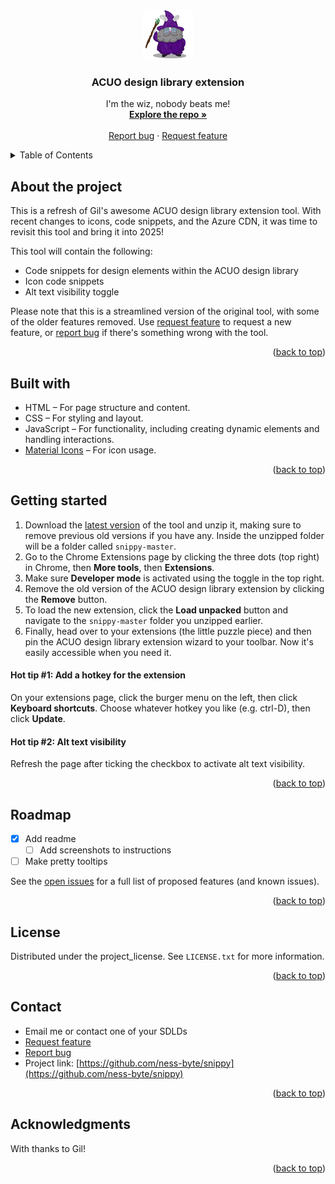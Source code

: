 <!-- Improved compatibility of back to top link: See: https://github.com/othneildrew/Best-README-Template/pull/73 -->
<a id="readme-top"></a>
<!--
*** Thanks for checking out the Best-README-Template. If you have a suggestion
*** that would make this better, please fork the repo and create a pull request
*** or simply open an issue with the tag "enhancement".
*** Don't forget to give the project a star!
*** Thanks again! Now go create something AMAZING! :D
-->



<!-- PROJECT SHIELDS -->
<!--
*** I'm using markdown "reference style" links for readability.
*** Reference links are enclosed in brackets [ ] instead of parentheses ( ).
*** See the bottom of this document for the declaration of the reference variables
*** for contributors-url, forks-url, etc. This is an optional, concise syntax you may use.
*** https://www.markdownguide.org/basic-syntax/#reference-style-links
-->

<!--
[![Contributors][contributors-shield]][contributors-url]
[![Forks][forks-shield]][forks-url]
[![Stargazers][stars-shield]][stars-url]
[![Issues][issues-shield]][issues-url]
[![project_license][license-shield]][license-url]
-->


<!-- PROJECT LOGO -->
<br />
<div align="center">
  <a href="https://github.com/ness-byte/snippy">
    <img src="icon.png" alt="Logo" width="80" height="80">
  </a>

<h3 align="center">ACUO design library extension</h3>

  <p align="center">
    I'm the wiz, nobody beats me!
    <br />
    <a href="https://github.com/ness-byte/snippy"><strong>Explore the repo »</strong></a>
    <br />
    <br />
    <a href="https://github.com/ness-byte/snippy/issues/new?labels=bug&template=bug-report---.md">Report bug</a>
    &middot;
    <a href="https://github.com/ness-byte/snippy/issues/new?labels=enhancement&template=feature-request---.md">Request feature</a>
  </p>
</div>



<!-- TABLE OF CONTENTS -->
<details>
  <summary>Table of Contents</summary>
  <ol>
    <li>
      <a href="#about-the-project">About The Project</a>
      <ul>
        <li><a href="#built-with">Built With</a></li>
      </ul>
    </li>
    <li>
      <a href="#getting-started">Getting Started</a>
    </li>
    <li><a href="#roadmap">Roadmap</a></li>
    <li><a href="#license">License</a></li>
    <li><a href="#contact">Contact</a></li>
    <li><a href="#acknowledgments">Acknowledgments</a></li>
  </ol>
</details>



<!-- ABOUT THE PROJECT -->
## About the project

<!-- [![Product Name Screen Shot][product-screenshot]](https://example.com) -->

This is a refresh of Gil's awesome ACUO design library extension tool. With recent changes to icons, code snippets, and the Azure CDN, it was time to revisit this tool and bring it into 2025!

This tool will contain the following:
* Code snippets for design elements within the ACUO design library
* Icon code snippets
* Alt text visibility toggle

Please note that this is a streamlined version of the original tool, with some of the older features removed. Use [request feature](https://github.com/ness-byte/snippy/issues/new?labels=enhancement&template=feature-request---.md) to request a new feature, or [report bug](https://github.com/ness-byte/snippy/issues/new?labels=bug&template=bug-report---.md) if there's something wrong with the tool.

<p align="right">(<a href="#readme-top">back to top</a>)</p>

<!-- BUILT WITH -->
## Built with

* HTML – For page structure and content.
* CSS – For styling and layout.
* JavaScript – For functionality, including creating dynamic elements and handling interactions.
* [Material Icons](https://fonts.google.com/icons) – For icon usage.

<p align="right">(<a href="#readme-top">back to top</a>)</p>

<!-- GETTING STARTED -->
## Getting started

1. Download the [latest version][download-url] of the tool and unzip it, making sure to remove previous old versions if you have any. Inside the unzipped folder will be a folder called `snippy-master`.
2. Go to the Chrome Extensions page by clicking the three dots (top right) in Chrome, then <b>More tools</b>, then <b>Extensions</b>.
3. Make sure <b>Developer mode</b> is activated using the toggle in the top right.
4. Remove the old version of the ACUO design library extension by clicking the <b>Remove</b> button.
5. To load the new extension, click the <b>Load unpacked</b> button and navigate to the `snippy-master` folder you unzipped earlier.
6. Finally, head over to your extensions (the little puzzle piece) and then pin the ACUO design library extension wizard to your toolbar. Now it's easily accessible when you need it.

<h4>Hot tip #1: Add a hotkey for the extension</h4>
On your extensions page, click the burger menu on the left, then click <b>Keyboard shortcuts</b>. Choose whatever hotkey you like (e.g. ctrl-D), then click <b>Update</b>.

<h4>Hot tip #2: Alt text visibility</h4>
Refresh the page after ticking the checkbox to activate alt text visibility.

<p align="right">(<a href="#readme-top">back to top</a>)</p>

<!-- ROADMAP -->
## Roadmap

- [X] Add readme
    - [ ] Add screenshots to instructions
- [ ] Make pretty tooltips

See the [open issues](https://github.com/ness-byte/snippy/issues) for a full list of proposed features (and known issues).

<p align="right">(<a href="#readme-top">back to top</a>)</p>

<!-- LICENSE -->
## License

Distributed under the project_license. See `LICENSE.txt` for more information.

<p align="right">(<a href="#readme-top">back to top</a>)</p>



<!-- CONTACT -->
## Contact

* Email me or contact one of your SDLDs
* [Request feature](https://github.com/ness-byte/snippy/issues/new?labels=enhancement&template=feature-request---.md)
* [Report bug](https://github.com/ness-byte/snippy/issues/new?labels=bug&template=bug-report---.md)
* Project link: [https://github.com/ness-byte/snippy](https://github.com/ness-byte/snippy)

<p align="right">(<a href="#readme-top">back to top</a>)</p>



<!-- ACKNOWLEDGMENTS -->
## Acknowledgments

With thanks to Gil!

<p align="right">(<a href="#readme-top">back to top</a>)</p>



<!-- MARKDOWN LINKS & IMAGES -->
<!-- https://www.markdownguide.org/basic-syntax/#reference-style-links -->
[contributors-shield]: https://img.shields.io/github/contributors/ness-byte/snippy.svg?style=for-the-badge
[contributors-url]: https://github.com/ness-byte/snippy/graphs/contributors
[forks-shield]: https://img.shields.io/github/forks/ness-byte/snippy.svg?style=for-the-badge
[forks-url]: https://github.com/ness-byte/snippy/network/members
[stars-shield]: https://img.shields.io/github/stars/ness-byte/snippy.svg?style=for-the-badge
[stars-url]: https://github.com/ness-byte/snippy/stargazers
[issues-shield]: https://img.shields.io/github/issues/ness-byte/snippy.svg?style=for-the-badge
[issues-url]: https://github.com/ness-byte/snippy/issues
[license-shield]: https://img.shields.io/github/license/ness-byte/snippy.svg?style=for-the-badge
[license-url]: https://github.com/ness-byte/snippy/blob/master/LICENSE.txt
[download-url]: https://github.com/ness-byte/snippy/archive/refs/heads/master.zip